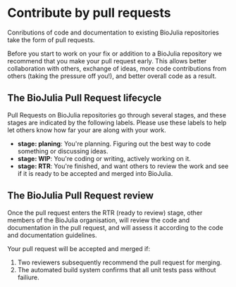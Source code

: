 # Contribute by pull requests

Conributions of code and documentation to existing BioJulia repositories
take the form of pull requests. 

Before you start to work on your fix or addition to a BioJulia repository we recommend that you make your pull request early. This allows better collaboration with others, exchange of ideas, more code contributions from others (taking the pressure off you!), and better overall code as a result.

## The BioJulia Pull Request lifecycle
Pull Requests on BioJulia repositories go through several stages, and these stages are indicated by the following labels. Please use these labels to help let others know how far your are along with your work.

- **stage: planing**:
  You're planning. Figuring out the best way to code something or discussing ideas.
- **stage: WIP**:
  You're coding or writing, actively working on it. 
- **stage: RTR**:
  You're finished, and want others to review the work and see if it is ready to be accepted and merged into BioJulia.

## The BioJulia Pull Request review

Once the pull request enters the RTR (ready to review) stage, other members of the BioJulia organisation, will review the code and documentation in the pull request, and will assess it according to the code and documentation guidelines.

Your pull request will be accepted and merged if:

1. Two reviewers subsequently recommend the pull request for merging.
2. The automated build system confirms that all unit tests pass without failiure. 


